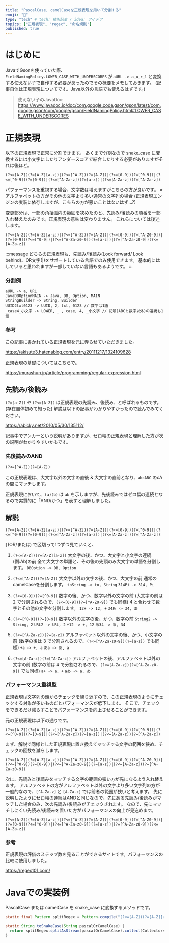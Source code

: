 ```yaml
---
title: "PascalCase, camelCaseを正規表現を用いて分割する"
emoji: "🐪"
type: "tech" # tech: 技術記事 / idea: アイデア
topics: ["正規表現", "regex", "命名規則"]
published: true
---
```


# はじめに

JavaでGsonを使っていた際、 `FieldNamingPolicy.LOWER_CASE_WITH_UNDERSCORES` が `aURL -> a_u_r_l` と変換する使えない子で自作する必要があったのでその概要をメモしておきます。
(記事自体は正規表現についてです。Java以外の言語でも使えるはずです。)
> 使えない子のJavaDoc: https://www.javadoc.io/doc/com.google.code.gson/gson/latest/com.google.gson/com/google/gson/FieldNamingPolicy.html#LOWER_CASE_WITH_UNDERSCORES

# 正規表現

以下の正規表現で正常に分割できます。
あくまで分割なので snake_case に変換するには小文字にしたりアンダースコアで結合したりする必要がありますがそれは後ほど。

```regex
(?<=[A-Z])(?=[A-Z][a-z])|(?<=[^A-Z])(?=[A-Z])|(?<=[0-9])(?=[^0-9])|(?<=[^0-9])(?=[0-9])|(?<=[^A-Za-z])(?=[a-z])|(?<=[A-Za-z])(?=[^A-Za-z])
```

パフォーマンスを重視する場合、文字数は増えますがこちらの方が良いです。
※アルファベットの方がその他の文字より多い通常の文字列の場合
(正規表現エンジンの実装に依存しますが、こちらの方が悪いことはないはず…?)

変更部分は、一部の角括弧内の範囲を狭めたのと、先読み/後読みの順番を一部入れ替えたのみです。正規表現の意味は変わりません。
これらについては後述します。

```regex
(?<=[A-Z])(?=[A-Z][a-z])|(?<=[^A-Z])(?=[A-Z])|(?<=[0-9])(?=[^A-Z0-9])|(?=[0-9])(?<=[^0-9])|(?<=[^A-Za-z0-9])(?=[a-z])|(?=[^A-Za-z0-9])(?<=[A-Za-z])
```

:::message
どちらの正規表現も、先読み/後読み(Look forward/ Look behind)、OR文字(|)をサポートしている言語でのみ使用できます。
基本的にはしていると思われますが一部していない言語もあるようです。
:::

### 分割例

```regex
aURL -> a, URL
JavaDBOptionMAIN -> Java, DB, Option, MAIN
StringBuilder -> String, Builder
UUID2txt0123 -> UUID, 2, txt, 0123 // 数字は1語
_case4_小文字 -> LOWER, _ , case, 4, _小文字 // 記号(ABCと数字以外)の連続も1語
```

### 参考

この記事に書かれている正規表現を元に弄らせていただきました。

https://akisute3.hatenablog.com/entry/20111217/1324109628

正規表現の基礎についてはこちらで。

https://murashun.jp/article/programming/regular-expression.html

## 先読み/後読み

`(?=[a-Z])` や `(?<=[A-Z])` は正規表現の先読み、後読み、と呼ばれるものです。(存在自体初めて知った)
解説は以下の記事がわかりやすかったので読んでみてください。

https://abicky.net/2010/05/30/135112/

記事中でアンカーという説明がありますが、ゼロ幅の正規表現と理解した方が次の説明がわかりやすいかもです。

### 先後読みのAND

`(?<=[^A-Z])(?=[A-Z])`

この正規表現は、大文字以外の文字の直後 & 大文字の直前となり、`abcABC` のcAの間にマッチします。

正規表現において、`(a)(b)` は `ab` を示しますが、先後読みではゼロ幅の連続となるので実質的に「AND/かつ」を表すと理解しました。

## 解説

```regex
(?<=[A-Z])(?=[A-Z][a-z])|(?<=[^A-Z])(?=[A-Z])|(?<=[0-9])(?=[^0-9])|(?<=[^0-9])(?=[0-9])|(?<=[^A-Za-z])(?=[a-z])|(?<=[A-Za-z])(?=[^A-Za-z])
```

`|`(OR/または) で区切って1つずつ見ていくと、

1. `(?<=[A-Z])(?=[A-Z][a-z])`
大文字の後、かつ、大文字と小文字の連続(例:Ab)の前
全て大文字の単語と、その後の先頭のみ大文字の単語を分割します。
`DBOption -> DB, Option`

2. `(?<=[^A-Z])(?=[A-Z])`
大文字以外の文字の後、かつ、大文字の前
通常のcamelCaseを分割します。
`toString -> to, String` `314Pi -> 314, Pi`

3. `(?<=[0-9])(?=[^0-9])`
数字の後、かつ、数字以外の文字の前
(大文字の前は 2 で分割されるので、`(?<=[0-9])(?=[^A-Z0-9])` でも同様)
4 と合わせて数字とその他の文字を分割します。
`12+ -> 12, +` `34あ -> 34, あ`

4. `(?<=[^0-9])(?=[0-9])`
数字以外の文字の後、かつ、数字の前
`String2 -> String, 2` `URL2 -> URL, 2` `+12 -> +, 12` `あ34 -> あ, 34`

5. `(?<=[^A-Za-z])(?=[a-z])`
アルファベット以外の文字の後、かつ、小文字の前
(数字の後は 3 で分割されるので、`(?<=[^A-Za-z0-9])(?=[a-z])` でも同様)
`+a -> +, a` `あa -> あ, a`

6. `(?<=[A-Za-z])(?=[^A-Za-z])`
アルファベットの後、アルファベット以外の文字の前
(数字の前は 4 で分割されるので、`(?<=[A-Za-z])(?=[^A-Za-z0-9])` でも同様)
`a+ -> a, +` `aあ -> a, あ`

### パフォーマンス重視型

正規表現は文字列の頭からチェックを繰り返すので、この正規表現のようにチェックする対象が多いものだとパフォーマンスが低下します。
そこで、チェックをできるだけ減らすことでパフォーマンスを向上させることができます。

元の正規表現は以下の通りです。

```regex
(?<=[A-Z])(?=[A-Z][a-z])|(?<=[^A-Z])(?=[A-Z])|(?<=[0-9])(?=[^0-9])|(?<=[^0-9])(?=[0-9])|(?<=[^A-Za-z])(?=[a-z])|(?<=[A-Za-z])(?=[^A-Za-z])
```

まず、解説で同様とした正規表現に置き換えてマッチする文字の範囲を狭め、チェックの回数を減らします。

```regex
(?<=[A-Z])(?=[A-Z][a-z])|(?<=[^A-Z])(?=[A-Z])|(?<=[0-9])(?=[^A-Z0-9])|(?<=[^0-9])(?=[0-9])|(?<=[^A-Za-z0-9])(?=[a-z])|(?<=[A-Za-z])(?=[^A-Za-z0-9])
```

次に、先読みと後読みをマッチする文字の範囲の狭い方が先になるよう入れ替えます。
アルファベットの方がアルファベット以外の文字より多い文字列の方が一般的なので、`[^A-Za-z]` と `[A-Za-z]` では前者の範囲が狭いと考えます。
先に説明したようにゼロ幅の連続はANDと同じなので、先にある先読み/後読みがマッチした場合のみ、次の先読み/後読みがチェックされます。
なので、先にマッチしにくい先読み/後読みを置いた方がパフォーマンスの向上が見込めます。

```regex
(?<=[A-Z])(?=[A-Z][a-z])|(?<=[^A-Z])(?=[A-Z])|(?<=[0-9])(?=[^A-Z0-9])|(?=[0-9])(?<=[^0-9])|(?<=[^A-Za-z0-9])(?=[a-z])|(?=[^A-Za-z0-9])(?<=[A-Za-z])
```

### 参考

正規表現の評価のステップ数を見ることができるサイトです。パフォーマンスの比較に使用しました。

https://regex101.com/

# Javaでの実装例

PascalCase または camelCase を snake_case に変換するメソッドです。

```java
static final Pattern splitRegex = Pattern.compile("(?<=[A-Z])(?=[A-Z][a-z])|(?<=[^A-Z])(?=[A-Z])|(?<=[0-9])(?=[^A-Z0-9])|(?=[0-9])(?<=[^0-9])|(?<=[^A-Za-z0-9])(?=[a-z])|(?=[^A-Za-z0-9])(?<=[A-Za-z]))";

static String toSnakeCase(String pascalOrCamelCase) {
  return splitRegex.splitAsStream(pascalOrCamelCase).collect(Collectors.joining("_"));
}
```
